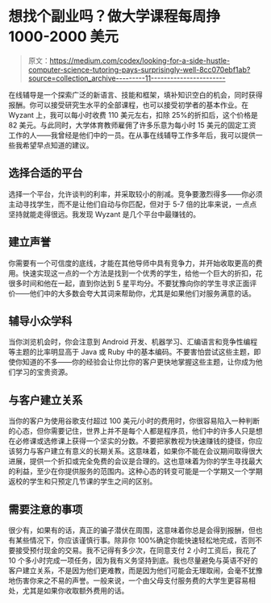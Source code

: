 # 想找个副业吗？做大学课程每周挣 1000-2000 美元

> 原文：<https://medium.com/codex/looking-for-a-side-hustle-computer-science-tutoring-pays-surprisingly-well-8cc070ebf1ab?source=collection_archive---------11----------------------->

在线辅导是一个探索广泛的新语言、技能和框架，填补知识空白的机会，同时获得报酬。你可以接受研究生水平的全部课程，也可以接受初学者的基本作业。在 Wyzant 上，我可以每小时收费 110 美元左右，扣除 25%的折扣后，这个价格是 82 美元。与此同时，大学体育教师雇佣了许多乐意为每小时 15 美元的固定工资工作的人——我曾经是他们中的一员。在从事在线辅导工作多年后，我可以提供一些我希望早点知道的建议。

## 选择合适的平台

选择一个平台，允许谈判的利率，并采取较小的削减。竞争要激烈得多——你必须主动寻找学生，而不是让他们自动与你匹配，但对于 5-7 倍的比率来说，一点点坚持就能走得很远。我发现 Wyzant 是几个平台中最赚钱的。

## 建立声誉

你需要有一个可信度的底线，才能在其他导师中具有竞争力，并开始收取更高的费用。快速实现这一点的一个方法是找到一个优秀的学生，给他一个巨大的折扣，花很多时间和他在一起，直到你达到 5 星平均分。不要犹豫向你的学生寻求正面评价——他们中的大多数会夸大其词来帮助你，尤其是如果他们对服务满意的话。

## 辅导小众学科

当你浏览机会时，你会注意到 Android 开发、机器学习、汇编语言和竞争性编程等主题的比率明显高于 Java 或 Ruby 中的基本编码。不要害怕尝试这些主题，即使你知道的不多——你的经验会让你比你的客户更快地掌握这些主题，让你成为他们学习的宝贵资源。

## 与客户建立关系

当你的客户为使用谷歌支付超过 100 美元/小时的费用时，你很容易陷入一种判断的心态，但你需要记住，世界上并不是每个人都是程序员，他们中的许多人只是想在必修课或选修课上获得一个坚实的分数。不要把家教视为快速赚钱的捷径，你应该努力与客户建立有意义的长期关系。这意味着，如果你不能在会议期间取得很大进展，提供一个折扣或完全免费的会议是合理的。这也意味着为你的学生寻找最大的利益，至少在你提供服务的范围内。这种心态的转变可能是一个学期又一个学期返校的学生和只预定几节课的学生之间的区别。

## 需要注意的事项

很少有，如果有的话，真正的骗子潜伏在周围，这意味着你总是会得到报酬，但也有某些情况下，你应该谨慎行事。除非你 100%确定你能快速轻松地完成，否则不要接受预付现金的交易。我不记得有多少次，在同意支付 2 小时工资后，我花了 10 个多小时完成一项任务，因为我有义务坚持到底。我也尽量避免与英语不好的客户建立关系，不是因为他们更难教，而是因为他们可能会无理取闹，会毫不犹豫地伤害你来之不易的声誉。一般来说，一个由父母支付服务费的大学生更容易相处，尤其是如果你收取额外费用的话。‎‎‎